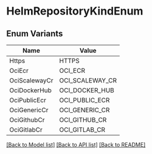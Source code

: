 # HelmRepositoryKindEnum

## Enum Variants

| Name | Value |
|---- | -----|
| Https | HTTPS |
| OciEcr | OCI_ECR |
| OciScalewayCr | OCI_SCALEWAY_CR |
| OciDockerHub | OCI_DOCKER_HUB |
| OciPublicEcr | OCI_PUBLIC_ECR |
| OciGenericCr | OCI_GENERIC_CR |
| OciGithubCr | OCI_GITHUB_CR |
| OciGitlabCr | OCI_GITLAB_CR |


[[Back to Model list]](../README.md#documentation-for-models) [[Back to API list]](../README.md#documentation-for-api-endpoints) [[Back to README]](../README.md)



